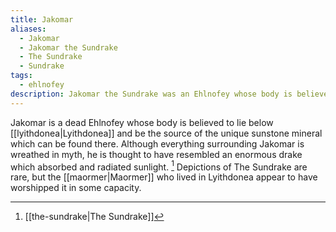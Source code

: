 ```yaml
---
title: Jakomar
aliases:
  - Jakomar
  - Jakomar the Sundrake
  - The Sundrake
  - Sundrake
tags:
  - ehlnofey
description: Jakomar the Sundrake was an Ehlnofey whose body is believed to lie beneath Lyithdonea.
---
```

Jakomar is a dead Ehlnofey whose body is believed to lie below [[lyithdonea|Lyithdonea]] and be the source of the unique sunstone mineral which can be found there. Although everything surrounding Jakomar is wreathed in myth, he is thought to have resembled an enormous drake which absorbed and radiated sunlight. [^1] Depictions of The Sundrake are rare, but the [[maormer|Maormer]] who lived in Lyithdonea appear to have worshipped it in some capacity.

[^1]: [[the-sundrake|The Sundrake]]